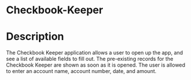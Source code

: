 # Checkbook-Keeper

# Description

The Checkbook Keeper application allows a user to open up the app, and see a list of available fields to fill out. The pre-existing records for the Checkbook Keeper are shown as soon as it is opened. The user is allowed to enter an account name, account number, date, and amount.
